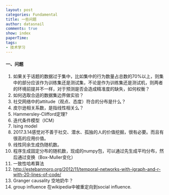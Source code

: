 ```yaml
---
layout: post
categories: Fundamental
title: 一些问题
author: datasnail
comments: true
show: index
paperTime:
tags:
- 技术学习
---
```



#### **一、问题**

1. 如果关于话题的数据过于集中，比如集中的行为数量占总数的70%以上，则集中的部分应该作为训练集还是测试集，不论是作为训练集还是测试机，则两者的环境前提并不一样，对于预测是否会造成精准度的缺失，如何权衡？
2. 如何选取合适的数据集边界做实验？
3. 社交网络中的attitude（观点、态度）符合的分布是什么？
4. 皮尔逊相关系数，是指线性相关么？
5. Hammersley-Clifford定理?
6. 迭代条件模型（ICM）
7. Ising model
8. 2017.3.14感觉对不善于社交、潜水、孤独的人的价值挖掘，很有必要。而且有很高的应用价值。
9. 线性同余生成伪随机数。
10. 程序生成固定分布的随机数，现成的numpy包，可以通过先生成平均分布，然后通过变换（Box-Muller变化）
11. 一致性哈希算法
12. http://estebanmoro.org/2012/11/temporal-networks-with-igraph-and-r-with-20-lines-of-code/
13. Granger causality 空地奶牛？
14. group influence 在wikipedia中被重定向到social influence.
